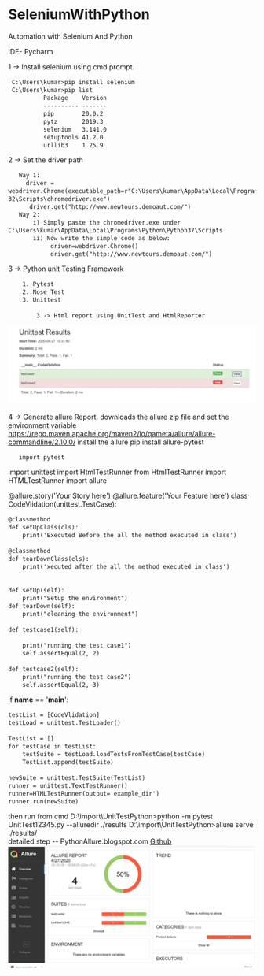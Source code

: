 # SeleniumWithPython
Automation with Selenium And Python

IDE- Pycharm

1 -> Install selenium using cmd prompt.

     C:\Users\kumar>pip install selenium
     C:\Users\kumar>pip list
              Package    Version
              ---------- -------
              pip        20.0.2
              pytz       2019.3
              selenium   3.141.0
              setuptools 41.2.0
              urllib3    1.25.9
              
 2 -> Set the driver path
 
       Way 1:
         driver = webdriver.Chrome(executable_path=r"C:\Users\kumar\AppData\Local\Programs\Python\Python38-32\Scripts\chromedriver.exe")
          driver.get("http://www.newtours.demoaut.com/")
       Way 2: 
           i) Simply paste the chromedriver.exe under C:\Users\kumar\AppData\Local\Programs\Python\Python37\Scripts
           ii) Now write the simple code as below:
                driver=webdriver.Chrome()
                driver.get("http://www.newtours.demoaut.com/")    
  
  3 -> Python unit Testing Framework
      
        1. Pytest
        2. Nose Test
        3. Unittest

            3 -> Html report using UnitTest and HtmlReporter
![Image description](https://github.com/sumankumar01/SeleniumWithPython/blob/master/images/Capture.JPG?raw=true)

  4 -> Generate allure Report.
       downloads the allure zip file and set the environment variable
       https://repo.maven.apache.org/maven2/io/qameta/allure/allure-commandline/2.10.0/
       install the allure
       pip install allure-pytest
       
       import pytest
import unittest
import HtmlTestRunner
from HtmlTestRunner import HTMLTestRunner
import allure

@allure.story('Your Story here')
@allure.feature('Your Feature here')
class CodeVlidation(unittest.TestCase):

    @classmethod
    def setUpClass(cls):
        print('Executed Before the all the method executed in class')

    @classmethod
    def tearDownClass(cls):
        print('xecuted after the all the method executed in class')


    def setUp(self):
        print("Setup the environment")
    def tearDown(self):
        print("cleaning the environment")
    
    def testcase1(self):

        print("running the test case1")
        self.assertEqual(2, 2)

    def testcase2(self):
        print("running the test case2")
        self.assertEqual(2, 3)


if __name__ == '__main__':

    testList = [CodeVlidation]
    testLoad = unittest.TestLoader()

    TestList = []
    for testCase in testList:
        testSuite = testLoad.loadTestsFromTestCase(testCase)
        TestList.append(testSuite)

    newSuite = unittest.TestSuite(TestList)
    runner = unittest.TextTestRunner()
    runner=HTMLTestRunner(output='example_dir')
    runner.run(newSuite)


then run from cmd
  D:\import\UnitTestPython>python -m pytest UnitTest12345.py --alluredir ./results
  D:\import\UnitTestPython>allure serve ./results/    
    detailed step -- PythonAllure.blogspot.com
     [Github](PythonAllure.blogspot.com) 
 ![Image description](https://github.com/sumankumar01/SeleniumWithPython/blob/master/images/AllureReport.JPG?raw=true)      
